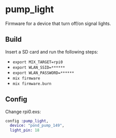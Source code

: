# pump_light

Firmware for a device that turn off/on signal lights.

## Build

Insert a SD card and run the following steps:
  * `export MIX_TARGET=rpi0`
  * `export WLAN_SSID=******`
  * `export WLAN_PASSWORD=******`
  * `mix firmware`
  * `mix firmware.burn`

## Config

Change rpi0.exs:
```elixir
config :pump_light,
  device: "pond_pump_149",
  light_pin: 18
```
